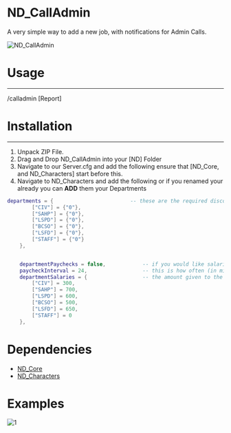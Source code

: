 # ND_CallAdmin
A very simple way to add a new job, with notifications for Admin Calls.

![ND_CallAdmin](https://i.imgur.com/JoDT7T4.png)


# Usage

---------------


/calladmin [Report]


# Installation

---------------

1) Unpack ZIP File.
2) Drag and Drop ND_CallAdmin into your [ND] Folder
3) Navigate to our Server.cfg and add the following ensure that [ND_Core, and ND_Characters] start before this.
4) Navigate to ND_Characters and add the following or if you renamed your already you can **ADD** them your Departments
```lua
departments = {                         -- these are the required discord role ids to be able to access these departments (enable developer mode in discord's advanced settings and right click the role)
        ["CIV"] = {"0"},
        ["SAHP"] = {"0"},
        ["LSPD"] = {"0"},
        ["BCSO"] = {"0"},
        ["LSFD"] = {"0"},
        ["STAFF"] = {"0"}
    },


    departmentPaychecks = false,            -- if you would like salaries to be paid out to the departments, set this to true
    paycheckInterval = 24,                  -- this is how often (in minutes) paychecks are to be paid out if departmentPaychecks is set to true
    departmentSalaries = {                  -- the amount given to the character per interval of time set via paycheckInterval
        ["CIV"] = 300,
        ["SAHP"] = 700,
        ["LSPD"] = 600,
        ["BCSO"] = 500,
        ["LSFD"] = 650,
        ["STAFF"] = 0
    },
```

# Dependencies
- [ND_Core](https://github.com/ND-Framework/ND_Core)
- [ND_Characters](https://github.com/ND-Framework/ND_Characters)

# Examples
![1](https://www.cheapyardsignsage.com/cdn/shop/products/Starburst_ComingSoon_1024x1024@2x.png?v=1586370932)














